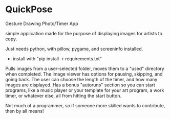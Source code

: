 # QuickPose
Gesture Drawing Photo/Timer App

simple application made for the purpose of displaying images for artists to copy.


Just needs python, with pillow, pygame, and screeninfo installed.
- install with "pip install -r requirements.txt"


Pulls images from a user-selected folder, moves them to a "used" directory when completed.
The image viewer has options for pausing, skipping, and going back.
The user can choose the length of the timer, and how many images are displayed.
Has a bonus "autoruns" section so you can start programs, like a music player or your template for your art program, a work timer, or whatever else, all from hitting the start button.

Not much of a programmer, so if someone more skilled wants to contribute, then by all means!

